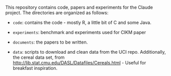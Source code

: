 This repository contains code, papers and experiments for the Claude project. The directories are organized as follows:

-  `code`: contains the code - mostly R, a little bit of C and some Java.

-  `experiments`: benchmark and experiments used for CIKM paper

-  `documents`: the papers to be written.

-  `data`: scripts to download and clean data from the UCI repo. Additionally, the cereal data set, from
   http://lib.stat.cmu.edu/DASL/Datafiles/Cereals.html -
   Useful for breakfast inspiration.